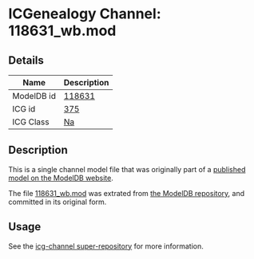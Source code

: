 # ICGenealogy Channel: 118631\_wb.mod

## Details

Name | Description
---- | -----------
ModelDB id | [118631](http://senselab.med.yale.edu/ModelDB/ShowModel.cshtml?model=118631)
ICG id | [375](http://icg.neurotheory.ox.ac.uk/channels/2/375)
ICG Class | [Na](http://icg.neurotheory.ox.ac.uk/channels/2)

## Description

This is a single channel model file that was originally part of a [published model on the ModelDB website](http://senselab.med.yale.edu/mModelDB/ShowModel.cshtml?model=118631).

The file [118631\_wb.mod](118631_wb.mod) was extrated from [the ModelDB repository](http://senselab.med.yale.edu/ModelDB/ShowModel.cshtml?model=118631), and committed in its original form.

## Usage

See the [icg-channel super-repository](https://github.com/icgenealogy/icg-channels) for more information.